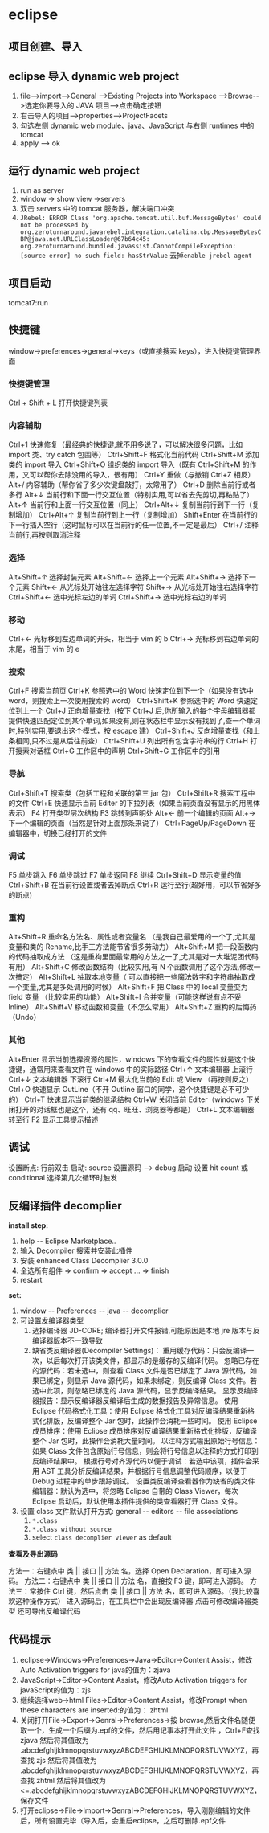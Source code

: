 # eclipse

## 项目创建、导入

## eclipse 导入 dynamic web project

1. file-->import-->General -->Existing Projects into Workspace -->Browse-->选定你要导入的 JAVA 项目-->点击确定按钮
2. 右击导入的项目-->properties-->ProjectFacets
3. 勾选左侧 dynamic web module、java、JavaScript 与右侧 runtimes 中的 tomcat
4. apply --> ok

## 运行 dynamic web project

1. run as server
2. window -> show view ->servers
3. 双击 servers 中的 tomcat 服务器，解决端口冲突
4. `JRebel: ERROR Class 'org.apache.tomcat.util.buf.MessageBytes' could not be processed by org.zeroturnaround.javarebel.integration.catalina.cbp.MessageBytesCBP@java.net.URLClassLoader@67b64c45: org.zeroturnaround.bundled.javassist.CannotCompileException: [source error] no such field: hasStrValue` 去掉`enable jrebel agent`

## 项目启动

tomcat7:run

## 快捷键

window->preferences->general->keys（或直接搜索 keys），进入快捷键管理界面

### 快捷键管理

Ctrl + Shift + L 打开快捷键列表

### 内容辅助

Ctrl+1 快速修复（最经典的快捷键,就不用多说了，可以解决很多问题，比如 import 类、try catch 包围等）
Ctrl+Shift+F 格式化当前代码
Ctrl+Shift+M 添加类的 import 导入
Ctrl+Shift+O 组织类的 import 导入（既有 Ctrl+Shift+M 的作用，又可以帮你去除没用的导入，很有用）
Ctrl+Y 重做（与撤销 Ctrl+Z 相反）
Alt+/ 内容辅助（帮你省了多少次键盘敲打，太常用了）
Ctrl+D 删除当前行或者多行
Alt+↓ 当前行和下面一行交互位置（特别实用,可以省去先剪切,再粘贴了）
Alt+↑ 当前行和上面一行交互位置（同上）
Ctrl+Alt+↓ 复制当前行到下一行（复制增加）
Ctrl+Alt+↑ 复制当前行到上一行（复制增加）
Shift+Enter 在当前行的下一行插入空行（这时鼠标可以在当前行的任一位置,不一定是最后）
Ctrl+/ 注释当前行,再按则取消注释

### 选择

Alt+Shift+↑ 选择封装元素
Alt+Shift+← 选择上一个元素
Alt+Shift+→ 选择下一个元素
Shift+← 从光标处开始往左选择字符
Shift+→ 从光标处开始往右选择字符
Ctrl+Shift+← 选中光标左边的单词
Ctrl+Shift+→ 选中光标右边的单词

### 移动

Ctrl+← 光标移到左边单词的开头，相当于 vim 的 b
Ctrl+→ 光标移到右边单词的末尾，相当于 vim 的 e

### 搜索

Ctrl+F 搜索当前页
Ctrl+K 参照选中的 Word 快速定位到下一个（如果没有选中 word，则搜索上一次使用搜索的 word）
Ctrl+Shift+K 参照选中的 Word 快速定位到上一个
Ctrl+J 正向增量查找（按下 Ctrl+J 后,你所输入的每个字母编辑器都提供快速匹配定位到某个单词,如果没有,则在状态栏中显示没有找到了,查一个单词时,特别实用,要退出这个模式，按 escape 建）
Ctrl+Shift+J 反向增量查找（和上条相同,只不过是从后往前查）
Ctrl+Shift+U 列出所有包含字符串的行
Ctrl+H 打开搜索对话框
Ctrl+G 工作区中的声明
Ctrl+Shift+G 工作区中的引用

### 导航

Ctrl+Shift+T 搜索类（包括工程和关联的第三 jar 包）
Ctrl+Shift+R 搜索工程中的文件
Ctrl+E 快速显示当前 Editer 的下拉列表（如果当前页面没有显示的用黑体表示）
F4 打开类型层次结构
F3 跳转到声明处
Alt+← 前一个编辑的页面
Alt+→ 下一个编辑的页面（当然是针对上面那条来说了）
Ctrl+PageUp/PageDown 在编辑器中，切换已经打开的文件

### 调试

F5 单步跳入
F6 单步跳过
F7 单步返回
F8 继续
Ctrl+Shift+D 显示变量的值
Ctrl+Shift+B 在当前行设置或者去掉断点
Ctrl+R 运行至行(超好用，可以节省好多的断点)

### 重构

Alt+Shift+R 重命名方法名、属性或者变量名 （是我自己最爱用的一个了,尤其是变量和类的 Rename,比手工方法能节省很多劳动力）
Alt+Shift+M 把一段函数内的代码抽取成方法 （这是重构里面最常用的方法之一了,尤其是对一大堆泥团代码有用）
Alt+Shift+C 修改函数结构（比较实用,有 N 个函数调用了这个方法,修改一次搞定）
Alt+Shift+L 抽取本地变量（ 可以直接把一些魔法数字和字符串抽取成一个变量,尤其是多处调用的时候）
Alt+Shift+F 把 Class 中的 local 变量变为 field 变量 （比较实用的功能）
Alt+Shift+I 合并变量（可能这样说有点不妥 Inline）
Alt+Shift+V 移动函数和变量（不怎么常用）
Alt+Shift+Z 重构的后悔药（Undo）

### 其他

Alt+Enter 显示当前选择资源的属性，windows 下的查看文件的属性就是这个快捷键，通常用来查看文件在 windows 中的实际路径
Ctrl+↑ 文本编辑器 上滚行
Ctrl+↓ 文本编辑器 下滚行
Ctrl+M 最大化当前的 Edit 或 View （再按则反之）
Ctrl+O 快速显示 OutLine（不开 Outline 窗口的同学，这个快捷键是必不可少的）
Ctrl+T 快速显示当前类的继承结构
Ctrl+W 关闭当前 Editer（windows 下关闭打开的对话框也是这个，还有 qq、旺旺、浏览器等都是）
Ctrl+L 文本编辑器 转至行
F2 显示工具提示描述

## 调试

设置断点: 行前双击
启动: source 设置源码 --> debug 启动
设置 hit count 或 conditional 选择第几次循环时触发

## 反编译插件 decomplier

**install step:**

1. help -- Eclipse Marketplace..
2. 输入 Decompiler 搜索并安装此插件
3. 安装 enhanced Class Decomplier 3.0.0
4. 全选所有组件 => confirm => accept ... => finish
5. restart

**set:**

1. window -- Preferences -- java -- decomplier
2. 可设置发编译器类型
   1. 选择编译器 JD-CORE; 编译器打开文件报错,可能原因是本地 jre 版本与反编译器版本不一致导致
   2. 缺省类反编译器(Decompiler Settings)：
      重用缓存代码：只会反编译一次，以后每次打开该类文件，都显示的是缓存的反编译代码。
      忽略已存在的源代码：若未选中，则查看 Class 文件是否已绑定了 Java 源代码，如果已绑定，则显示 Java 源代码，如果未绑定，则反编译 Class 文件。若选中此项，则忽略已绑定的 Java 源代码，显示反编译结果。
      显示反编译器报告：显示反编译器反编译后生成的数据报告及异常信息。
      使用 Eclipse 代码格式化工具：使用 Eclipse 格式化工具对反编译结果重新格式化排版，反编译整个 Jar 包时，此操作会消耗一些时间。
      使用 Eclipse 成员排序：使用 Eclipse 成员排序对反编译结果重新格式化排版，反编译整个 Jar 包时，此操作会消耗大量时间。
      以注释方式输出原始行号信息：如果 Class 文件包含原始行号信息，则会将行号信息以注释的方式打印到反编译结果中。
      根据行号对齐源代码以便于调试：若选中该项，插件会采用 AST 工具分析反编译结果，并根据行号信息调整代码顺序，以便于 Debug 过程中的单步跟踪调试。
      设置类反编译查看器作为缺省的类文件编辑器：默认为选中，将忽略 Eclipse 自带的 Class Viewer，每次 Eclipse 启动后，默认使用本插件提供的类查看器打开 Class 文件。
3. 设置 class 文件默认打开方式: general -- editors -- file associations
   1. `*.class`
   2. `*.class without source`
   3. select `class decomplier viewer` as default

**查看及导出源码**

方法一：右键点中 类 || 接口 || 方法 名，选择 Open Declaration，即可进入源码。
方法二：右键点中 类 || 接口 || 方法 名，直接按 F3 键，即可进入源码。
方法三：常按住 Ctrl 键，然后点击 类 || 接口 || 方法 名，即可进入源码。（我比较喜欢这种操作方式）
进入源码后，在工具栏中会出现反编译器 点击可修改编译器类型 还可导出反编译代码

## 代码提示

1. eclipse→Windows→Preferences→Java→Editor→Content Assist，修改Auto Activation triggers for java的值为：zjava 
2. JavaScript→Editor→Content Assist，修改Auto Activation triggers for javaScript的值为：zjs
3. 继续选择web→html Files→Editor→Content Assist，修改Prompt when these characters are inserted:的值为： zhtml
4. 关闭打开File→Export→Genral→Preferences→按 browse,然后文件名随便取一个，生成一个后缀为.epf的文件，然后用记事本打开此文件 ，Ctrl+F查找 zjava 然后将其值改为 .abcdefghijklmnopqrstuvwxyzABCDEFGHIJKLMNOPQRSTUVWXYZ，再查找 zjs 然后将其值改为 .abcdefghijklmnopqrstuvwxyzABCDEFGHIJKLMNOPQRSTUVWXYZ，再查找 zhtml 然后将其值改为 <=.abcdefghijklmnopqrstuvwxyzABCDEFGHIJKLMNOPQRSTUVWXYZ，保存文件
5. 打开eclipse→File→Import→Genral→Preferences，导入刚刚编辑的文件后，所有设置完毕（导入后，会重启eclipse，之后可删除.epf文件


